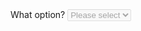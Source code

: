 <div class="au-body example-form-item">
  <label for="select1valid">What option?</label>
  <select id="select1valid" class="au-select" disabled>
    <option value="">Please select</option>
    <option value="1">Option 1</option>
    <option value="2">Option 2</option>
    <option value="3">Option 3</option>
  </select>
</div>

